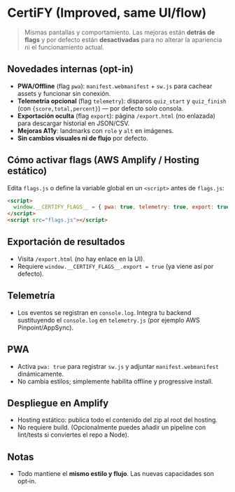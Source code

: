 
# CertiFY (Improved, same UI/flow)

> Mismas pantallas y comportamiento. Las mejoras están **detrás de flags** y por defecto están **desactivadas** para no alterar la apariencia ni el funcionamiento actual.

## Novedades internas (opt-in)

- **PWA/Offline** (flag `pwa`): `manifest.webmanifest` + `sw.js` para cachear assets y funcionar sin conexión.
- **Telemetría opcional** (flag `telemetry`): disparos `quiz_start` y `quiz_finish` (con `{score,total,percent}`) — por defecto solo consola.
- **Exportación oculta** (flag `export`): página `/export.html` (no enlazada) para descargar historial en JSON/CSV.
- **Mejoras A11y**: landmarks con `role` y `alt` en imágenes.
- **Sin cambios visuales ni de flujo** por defecto.

## Cómo activar flags (AWS Amplify / Hosting estático)

Edita `flags.js` o define la variable global en un `<script>` antes de `flags.js`:

```html
<script>
  window.__CERTIFY_FLAGS__ = { pwa: true, telemetry: true, export: true };
</script>
<script src="flags.js"></script>
```

## Exportación de resultados

- Visita `/export.html` (no hay enlace en la UI).
- Requiere `window.__CERTIFY_FLAGS__.export = true` (ya viene así por defecto).

## Telemetría

- Los eventos se registran en `console.log`. Integra tu backend sustituyendo el `console.log` en `telemetry.js` (por ejemplo AWS Pinpoint/AppSync).

## PWA

- Activa `pwa: true` para registrar `sw.js` y adjuntar `manifest.webmanifest` dinámicamente.
- No cambia estilos; simplemente habilita offline y progressive install.

## Despliegue en Amplify

- Hosting estático: publica todo el contenido del zip al root del hosting.
- No requiere build. (Opcionalmente puedes añadir un pipeline con lint/tests si conviertes el repo a Node).

## Notas

- Todo mantiene el **mismo estilo y flujo**. Las nuevas capacidades son opt‑in.
